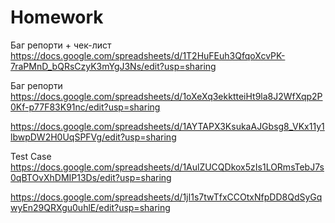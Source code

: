 # Homework
Баг репорти + чек-лист
https://docs.google.com/spreadsheets/d/1T2HuFEuh3QfqoXcvPK-7raPMnD_bQRsCzyK3mYgJ3Ns/edit?usp=sharing

Баг репорти
https://docs.google.com/spreadsheets/d/1oXeXq3ekktteiHt9la8J2WfXqp2P0Kf-p77F83K91nc/edit?usp=sharing

https://docs.google.com/spreadsheets/d/1AYTAPX3KsukaAJGbsg8_VKx11y1lbwpDW2H0UqSPFVg/edit?usp=sharing

Test Case
https://docs.google.com/spreadsheets/d/1AulZUCQDkox5zIs1LORmsTebJ7s0qBTOvXhDMIP13Ds/edit?usp=sharing

https://docs.google.com/spreadsheets/d/1jI1s7twTfxCCOtxNfpDD8QdSyGqwyEn29QRXgu0uhlE/edit?usp=sharing

